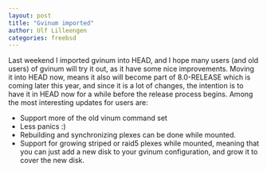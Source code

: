 ```yaml
---
layout: post
title: "Gvinum imported"
author: Ulf Lilleengen
categories: freebsd
---
```

Last weekend I imported gvinum into HEAD, and I hope many users (and old users)
of gvinum will try it out, as it have some nice improvements. Moving it into
HEAD now, means it also will become part of 8.0-RELEASE which is coming later
this year, and since it is a lot of changes, the intention is to have it in HEAD
now for a while before the release process begins. Among the most interesting
updates for users are:

* Support more of the old vinum command set
* Less panics :)
* Rebuilding and synchronizing plexes can be done while mounted.
* Support for growing striped or raid5 plexes while mounted, meaning that you
  can just add a new disk to your gvinum configuration, and grow it to cover the
  new disk.
